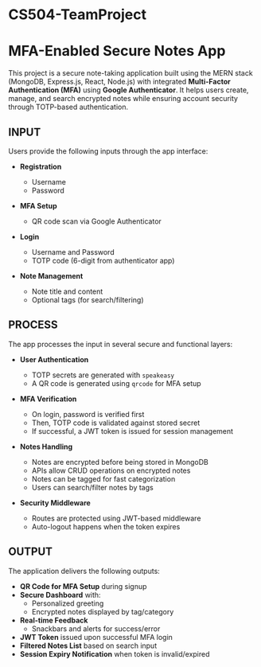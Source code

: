 # CS504-TeamProject

# MFA-Enabled Secure Notes App

This project is a secure note-taking application built using the MERN stack (MongoDB, Express.js, React, Node.js) with integrated **Multi-Factor Authentication (MFA)** using **Google Authenticator**. It helps users create, manage, and search encrypted notes while ensuring account security through TOTP-based authentication.

## INPUT
Users provide the following inputs through the app interface:

- **Registration**
  - Username
  - Password

- **MFA Setup**
  - QR code scan via Google Authenticator

- **Login**
  - Username and Password
  - TOTP code (6-digit from authenticator app)

- **Note Management**
  - Note title and content
  - Optional tags (for search/filtering)

## PROCESS

The app processes the input in several secure and functional layers:

- **User Authentication**
  - TOTP secrets are generated with `speakeasy`
  - A QR code is generated using `qrcode` for MFA setup

- **MFA Verification**
  - On login, password is verified first
  - Then, TOTP code is validated against stored secret
  - If successful, a JWT token is issued for session management

- **Notes Handling**
  - Notes are encrypted before being stored in MongoDB
  - APIs allow CRUD operations on encrypted notes
  - Notes can be tagged for fast categorization
  - Users can search/filter notes by tags

- **Security Middleware**
  - Routes are protected using JWT-based middleware
  - Auto-logout happens when the token expires


## OUTPUT

The application delivers the following outputs:

- **QR Code for MFA Setup** during signup
- **Secure Dashboard** with:
  - Personalized greeting
  - Encrypted notes displayed by tag/category
- **Real-time Feedback**
  - Snackbars and alerts for success/error
- **JWT Token** issued upon successful MFA login
- **Filtered Notes List** based on search input
- **Session Expiry Notification** when token is invalid/expired

